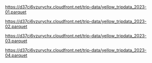 https://d37ci6vzurychx.cloudfront.net/trip-data/yellow_tripdata_2023-01.parquet‬‬


https://d37ci6vzurychx.cloudfront.net/trip-data/yellow_tripdata_2023-02.parquet‬‬


https://d37ci6vzurychx.cloudfront.net/trip-data/yellow_tripdata_2023-03.parquet


https://d37ci6vzurychx.cloudfront.net/trip-data/yellow_tripdata_2023-04.parquet‬‬



